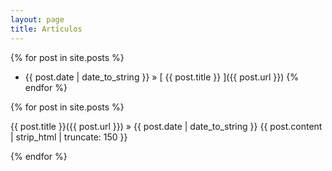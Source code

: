```yaml
---
layout: page
title: Artículos
---
```


{% for post in site.posts %}
  * {{ post.date | date_to_string }} &raquo; [ {{ post.title }} ]({{ post.url }})
{% endfor %}


{% for post in site.posts %}

{{ post.title }}({{ post.url }}) &raquo; {{ post.date | date_to_string }}
{{ post.content | strip_html | truncate: 150 }}

{% endfor %}
